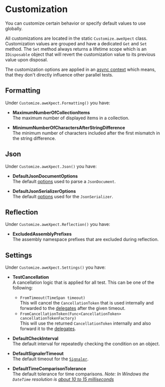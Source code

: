 # Customization

You can customize certain behavior or specify default values to use globally.

All customizations are located in the static `Customize.aweXpect` class. Customization values are grouped and have a dedicated `Get` and `Set` method.
The `Set` method always returns a lifetime scope which is an `IDisposable` object that will revert the customization value to its previous value upon disposal.

The customization options are applied in an [async context](https://learn.microsoft.com/en-us/dotnet/api/system.threading.asynclocal-1) which means, that they don't directly influence other parallel tests.


## Formatting

Under `Customize.aweXpect.Formatting()` you have:
- **MaximumNumberOfCollectionItems**  
  The maximum number of displayed items in a collection.

- **MinimumNumberOfCharactersAfterStringDifference**  
  The minimum number of characters included after the first mismatch in the string difference.


## Json

Under `Customize.aweXpect.Json()` you have:
- **DefaultJsonDocumentOptions**  
  The default [options](https://learn.microsoft.com/en-us/dotnet/api/system.text.json.jsondocumentoptions) used to parse a `JsonDocument`. 

- **DefaultJsonSerializerOptions**  
  The default [options](https://learn.microsoft.com/en-us/dotnet/api/system.text.json.jsonserializeroptions) used for the `JsonSerializer`.


## Reflection

Under `Customize.aweXpect.Reflection()` you have:
- **ExcludedAssemblyPrefixes**  
  The assembly namespace prefixes that are excluded during reflection.


## Settings

Under `Customize.aweXpect.Settings()` you have:
- **TestCancellation**  
  A cancellation logic that is applied for all test. This can be one of the following:
  - `FromTimeout(TimeSpan timeout)`  
    This will cancel the `CancellationToken` that is used internally and forwarded to the [delegates](/docs/expectations/delegates) after the given timeout.
  - `FromCancellationToken(Func<CancellationToken> cancellationTokenFactory)`  
    This will use the returned `CancellationToken` internally and also forward it to the [delegates](/docs/expectations/delegates).

- **DefaultCheckInterval**  
  The default interval for repeatedly checking the condition on an object.

- **DefaultSignalerTimeout**  
  The default timeout for the [`Signaler`](/docs/expectations/advanced/callbacks).

- **DefaultTimeComparisonTolerance**  
  The default tolerance for time comparisons.
  *Note: In Windows the `DateTime` resolution is [about 10 to 15 milliseconds](https://stackoverflow.com/q/3140826/4003370)*
